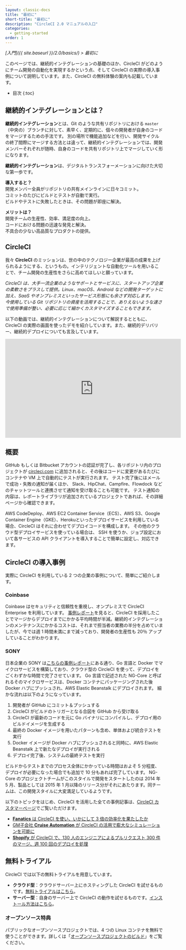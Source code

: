 ```yaml
---
layout: classic-docs
title: "最初に"
short-title: "最初に"
description: "CircleCI 2.0 マニュアルの入口"
categories:
  - getting-started
order: 1
---
```

*[入門]({{ site.baseurl }}/2.0/basics/) > 最初に*

このページでは、継続的インテグレーションの基礎のほか、CircleCI がどのようにチーム開発の自動化を実現するかという点、そして CircleCI の実際の導入事例について説明しています。また、CircleCI の無料体験の案内も記載しています。

- 目次 {:toc}

## 継続的インテグレーションとは？

**継続的インテグレーション**とは、Git のような共有リポジトリにおける `master`（中央の）ブランチに対して、素早く、定期的に、個々の開発者が自身のコードをマージするための手法です。 別の場所で機能追加などを行い、開発サイクルの終了間際にマージする方法とは違って、継続的インテグレーションでは、開発メンバーそれぞれが随時、自身のコードを共有リポジトリ上でマージしていく形になります。

**継続的インテグレーション**は、デジタルトランスフォーメーションに向けた大切な第一歩です。

**導入すると？**  
開発メンバー全員がリポジトリの共有メインラインに日々コミット。  
コミットのたびにビルドとテストが自動で実行。  
ビルドやテストに失敗したときは、その問題が即座に解決。

**メリットは？**  
開発チームの生産性、効率、満足度の向上。  
コードにおける問題の迅速な発見と解決。  
不具合の少ない高品質なプロダクトの提供。

## CircleCI

我々 **CircleCI** のミッションは、世の中のテクノロジー企業が最高の成果を上げられるようにする、というもの。インテリジェントな自動化ツールを用いることで、チーム開発の生産性をさらに高めてほしいと願っています。

*CircleCI は、大手一流企業のようなサポートとサービスに、スタートアップ企業の柔軟さをプラスして提供。Linux、macOS、Android などの開発ターゲットに加え、SaaS やオンプレミスといったサービス形態にも余さず対応します。  
今使用している Git リポジトリの資産を活用することで、ありえないような速さで使用準備が整い、必要に応じて細かくカスタマイズすることもできます。*

以下の動画では、継続的インテグレーションについて解説するとともに、CircleCI の実際の画面を使ったデモを紹介しています。また、継続的デリバリー、継続的デプロイについても言及しています。

<div class="video-wrapper">
  <iframe width="560" height="315" src="https://www.youtube.com/embed/YGYoYSR-d98" frameborder="0" allowfullscreen></iframe>
</div>

## 概要

GitHub もしくは Bitbucket アカウントの認証が完了し、各リポジトリ内のプロジェクトが [circleci.com](https://circleci.com) に追加されると、その後はコードに変更があるたびにコンテナや VM 上で自動的にテストが実行されます。 テスト完了後にはメールで成功・失敗の通知が届くほか、 Slack、HipChat、Campfire、Flowdock などのチャットツールと連携させて通知を受け取ることも可能です。 テスト通知の内容は、レポートライブラリが追加されているプロジェクトであれば、その詳細ページから確認できます。

AWS CodeDeploy、AWS EC2 Container Service（ECS）、AWS S3、Google Container Engine（GKE）、Herokuといったデプロイサービスを利用している場合、CircleCI はそれに合わせてデプロイコードを構成します。 その他のクラウド型デプロイサービスを使っている場合は、 SSH を使うか、ジョブ設定において各サービスの API クライアントを導入することで簡単に設定し、対応できます。

## CircleCI の導入事例

実際に CircleCI を利用している 2 つの企業の事例について、簡単にご紹介します。

### Coinbase

Coinbase はセキュリティと信頼性を重視し、オンプレミスで CircleCI Enterprise を利用しています。 [事例レポート](https://circleci.com/customers/coinbase/)を見ると、CircleCI を採用したことでマージからデプロイまでにかかる平均時間が半減。継続的インテグレーションのメンテナンスにかかるコストは、それまで担当者の業務の半分を占めていましたが、今では週 1 時間未満にまで減っており、開発者の生産性も 20％ アップしていることがわかります。

### SONY

日本企業の SONY は[こちらの事例レポート](https://circleci.com/customers/sony/)にある通り、Go 言語と Docker でマイクロサービスを構築しており、クラウド型の CircleCI を使って、デプロイをごくわずかな時間で完了させています。 Go 言語で記述された NG-Core と呼ばれるそのマイクロサービスは、Docker コンテナにパッケージングされた後 Docker ハブにプッシュされ、AWS Elastic Beanstalk にデプロイされます。 細かな流れは以下のようになっています。

1. 開発者が GitHub にコミット＆プッシュする
2. CircleCI がビルドのトリガーとなる合図を GitHub から受け取る
3. CircleCI が最新のコードを元に Go バイナリにコンパイルし、デプロイ用のビルドイメージを生成する
4. 最終の Docker イメージを用いたパターンも含め、単体および統合テストを実行
5. Docker イメージが Docker ハブにプッシュされると同時に、AWS Elastic Beanstalk 上で新たなデプロイが実行される
6. デプロイ完了後、システムの最終テストを実行

ビルドからテストまでのプロセス全体にかかっている時間はおよそ 5 分程度、デプロイが必要になった場合でも追加で 10 分もあれば完了しています。 NG-Core のプロジェクトチームがこのスタイルで開発をスタートしたのは 2014 年 5 月、製品としては 2015 年 1 月以降のリリース分がそれにあたります。同チームは、この開発スタイルに大変満足しているようです。

以下のトピックをはじめ、CircleCI を活用した全ての事例記事は、[CircleCI カスタマーページ](https://circleci.com/customers/)でご覧いただけます。

- [**Fanatics** は CircleCI を使い、いかにして 3 倍の効率化を果たしたか](https://circleci.com/customers/fanatics/)
- [GM子会社 **Cruise Automation** が CircleCI の活用で膨大なシミュレーションを可能に](https://circleci.com/customers/cruise/)
- [**Shopify** が CircleCI で、130 人のエンジニアによるプルリクエスト 300 件のマージ、週 100 回のデプロイを処理](https://circleci.com/customers/shopify/)

## 無料トライアル

CircleCI では以下の無料トライアルを用意しています。

- **クラウド型**：クラウドサーバー上にホスティングした CircleCI を試せるものです。[無料トライアルはこちら]({{site.baseurl}}/2.0/first-steps/)。
- **サーバー型**：自身のサーバー上で CircleCI の動作を試せるものです。[インストール方法はこちら]({{site.baseurl}}/2.0/single-box/)。

### オープンソース特典

パブリックなオープンソースプロジェクトでは、4 つの Linux コンテナを無料で使うことができます。詳しくは「[オープンソースプロジェクトのビルド]({{site.baseurl}}/2.0/oss/)」をご覧ください。